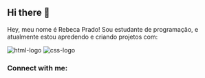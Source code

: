 ## Hi there 👋
Hey, meu nome é Rebeca Prado! Sou estudante de programação, e atualmente estou apredendo e criando projetos com:


<img src="https://img.shields.io/badge/HTML5-E34F26?style=for-the-badge&logo=html5&logoColor=white" alt="html-logo"/>
<img src="https://img.shields.io/badge/CSS3-1572B6?style=for-the-badge&logo=css3&logoColor=white" alt="css-logo"/>

<br />

### Connect with me:

<p>
  <a href="https://www.linkedin.com/in/rebeca-prado-santana/">
 <img align="left" alt="linkedin" width"22px" src="https://img.shields.io/badge/LinkedIn-0077B5?style=for-the-badge&logo=linkedin&logoColor=white/>
</a>   
</p>
<br/>






